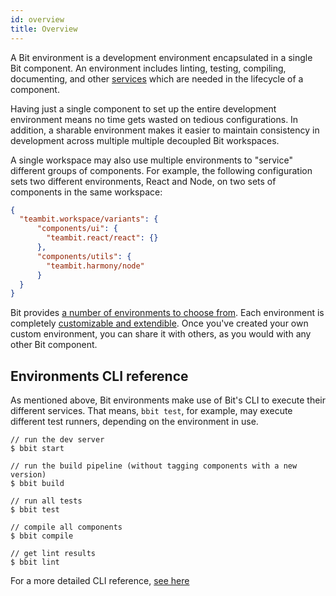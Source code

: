 ```yaml
---
id: overview
title: Overview
---
```


A Bit environment is a development environment encapsulated in a single Bit component. An environment includes linting, testing, compiling, documenting, and other [services](/docs/environments/environment-services) which are needed in the lifecycle of a component.

Having just a single component to set up the entire development environment means no time gets wasted on tedious configurations. In addition, a sharable environment makes it easier to maintain consistency in development across multiple multiple decoupled Bit workspaces.

A single workspace may also use multiple environments to "service" different groups of components. For example, the following configuration sets two different environments, React and Node, on two sets of components in the same workspace:

```json
{
  "teambit.workspace/variants": {
      "components/ui": {
        "teambit.react/react": {}
      },
      "components/utils": {
        "teambit.harmony/node"
      }
  }
}
```

Bit provides [a number of environments to choose from](/docs/environments/choose-an-environment). Each environment is completely [customizable and extendible](/docs/environments/build-environment). Once you've created your own custom environment, you can share it with others, as you would with any other Bit component.

## Environments CLI reference

As mentioned above, Bit environments make use of Bit's CLI to execute their different services. That means, `bbit test`, for example, may execute different test runners, depending on the environment in use.

```shell
// run the dev server
$ bbit start

// run the build pipeline (without tagging components with a new version)
$ bbit build

// run all tests
$ bbit test

// compile all components
$ bbit compile

// get lint results
$ bbit lint
```

For a more detailed CLI reference, [see here](/docs/cli/cheat-sheet)
